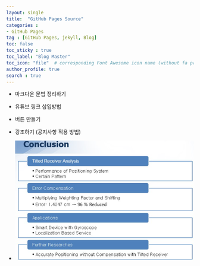 ```yaml
---
layout: single
title:  "GitHub Pages Source"
categories :
- GitHub Pages
tag : [GitHub Pages, jekyll, Blog]
toc: false
toc_sticky : true
toc_label: "Blog Master"
toc_icon: "file"  # corresponding Font Awesome icon name (without fa prefix)
author_profile: true
search : true 
---
```


- 마크다운 문법 정리하기
- 유튜브 링크 삽입방법
- 버튼 만들기
- 강조하기 (공지사항 적용 방법)



- ![테스트](../images/2022-03-14-github-pages-source/테스트.png)